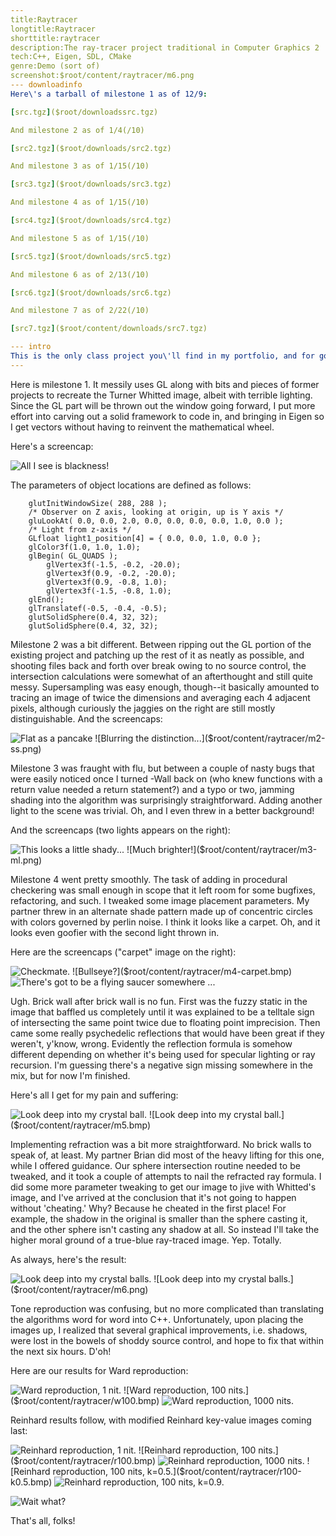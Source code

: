 ```yaml
---
title:Raytracer
longtitle:Raytracer
shorttitle:raytracer
description:The ray-tracer project traditional in Computer Graphics 2
tech:C++, Eigen, SDL, CMake
genre:Demo (sort of)
screenshot:$root/content/raytracer/m6.png
--- downloadinfo
Here\'s a tarball of milestone 1 as of 12/9:

[src.tgz]($root/downloadssrc.tgz)

And milestone 2 as of 1/4(/10)

[src2.tgz]($root/downloads/src2.tgz)

And milestone 3 as of 1/15(/10)

[src3.tgz]($root/downloads/src3.tgz)

And milestone 4 as of 1/15(/10)

[src4.tgz]($root/downloads/src4.tgz)

And milestone 5 as of 1/15(/10)

[src5.tgz]($root/downloads/src5.tgz)

And milestone 6 as of 2/13(/10)

[src6.tgz]($root/downloads/src6.tgz)

And milestone 7 as of 2/22(/10)

[src7.tgz]($root/content/downloads/src7.tgz)

--- intro
This is the only class project you\'ll find in my portfolio, and for good reason: I really like the pretty pictures! While I and a partner developed this, we had to maintain a web page as part of the assignment; since that was already done, I didn\'t even have the excuse of laziness not to show it off. The assignment was broken up into seven milestones, shown below, and you can see the images go from awful to...well, you decide.
---
```


Here is milestone 1. It messily uses GL along with bits and pieces of former projects to recreate the Turner Whitted image, albeit with terrible lighting. Since the GL part will be thrown out the window going forward, I put more effort into carving out a solid framework to code in, and bringing in Eigen so I get vectors without having to reinvent the mathematical wheel.

Here\'s a screencap:

![All I see is blackness!]($root/content/raytracer/m1.png)

The parameters of object locations are defined as follows:

~~~{.c}
    glutInitWindowSize( 288, 288 );
    /* Observer on Z axis, looking at origin, up is Y axis */
    gluLookAt( 0.0, 0.0, 2.0, 0.0, 0.0, 0.0, 0.0, 1.0, 0.0 );
    /* Light from z-axis */
    GLfloat light1_position[4] = { 0.0, 0.0, 1.0, 0.0 };
    glColor3f(1.0, 1.0, 1.0);
    glBegin( GL_QUADS );
        glVertex3f(-1.5, -0.2, -20.0);
        glVertex3f(0.9, -0.2, -20.0);
        glVertex3f(0.9, -0.8, 1.0);
        glVertex3f(-1.5, -0.8, 1.0);
    glEnd();
    glTranslatef(-0.5, -0.4, -0.5);
    glutSolidSphere(0.4, 32, 32);
    glutSolidSphere(0.4, 32, 32);
~~~

Milestone 2 was a bit different. Between ripping out the GL portion of the existing project and patching up the rest of it as neatly as possible, and shooting files back and forth over break owing to no source control, the intersection calculations were somewhat of an afterthought and still quite messy. Supersampling was easy enough, though--it basically amounted to tracing an image of twice the dimensions and averaging each 4 adjacent pixels, although curiously the jaggies on the right are still mostly distinguishable.
And the screencaps:

![Flat as a pancake]($root/content/raytracer/m2.png)
![Blurring the distinction...]($root/content/raytracer/m2-ss.png)

Milestone 3 was fraught with flu, but between a couple of nasty bugs that were easily noticed once I turned -Wall back on (who knew functions with a return value needed a return statement?) and a typo or two, jamming shading into the algorithm was surprisingly straightforward. Adding another light to the scene was trivial. Oh, and I even threw in a better background!

And the screencaps (two lights appears on the right):

![This looks a little shady...]($root/content/raytracer/m3.png)
![Much brighter!]($root/content/raytracer/m3-ml.png)

Milestone 4 went pretty smoothly. The task of adding in procedural checkering was small enough in scope that it left room for some bugfixes, refactoring, and such. I tweaked some image placement parameters. My partner threw in an alternate shade pattern made up of concentric circles with colors governed by perlin noise. I think it looks like a carpet. Oh, and it looks even goofier with the second light thrown in.

Here are the screencaps ("carpet" image on the right):

![Checkmate.]($root/content/raytracer/m4.bmp)
![Bullseye?]($root/content/raytracer/m4-carpet.bmp)
![There's got to be a flying saucer somewhere ...]($root/content/raytracer/m4-supergoofy.bmp)

Ugh. Brick wall after brick wall is no fun. First was the fuzzy static in the image that baffled us completely until it was explained to be a telltale sign of intersecting the same point twice due to floating point imprecision. Then came some really psychedelic reflections that would have been great if they weren\'t, y\'know, wrong. Evidently the reflection formula is somehow different depending on whether it\'s being used for specular lighting or ray recursion. I\'m guessing there\'s a negative sign missing somewhere in the mix, but for now I\'m finished.

Here\'s all I get for my pain and suffering:

![Look deep into my crystal ball.]($root/content/raytracer/m5.bmp)
![Look deep into my crystal ball.]($root/content/raytracer/m5.bmp)

Implementing refraction was a bit more straightforward. No brick walls to speak of, at least. My partner Brian did most of the heavy lifting for this one, while I offered guidance. Our sphere intersection routine needed to be tweaked, and it took a couple of attempts to nail the refracted ray formula. I did some more parameter tweaking to get our image to jive with Whitted's image, and I\'ve arrived at the conclusion that it\'s not going to happen without \'cheating.\' Why? Because he cheated in the first place! For example, the shadow in the original is smaller than the sphere casting it, and the other sphere isn\'t casting any shadow at all. So instead I\'ll take the higher moral ground of a true-blue ray-traced image. Yep. Totally.

As always, here\'s the result:

![Look deep into my crystal balls.]($root/content/raytracer/m6.png)
![Look deep into my crystal balls.]($root/content/raytracer/m6.png)

Tone reproduction was confusing, but no more complicated than translating the algorithms word for word into C++. Unfortunately, upon placing the images up, I realized that several graphical improvements, i.e. shadows, were lost in the bowels of shoddy source control, and hope to fix that within the next six hours. D\'oh!

Here are our results for Ward reproduction: 

![Ward reproduction, 1 nit.]($root/content/raytracer/w1.bmp)
![Ward reproduction, 100 nits.]($root/content/raytracer/w100.bmp)
![Ward reproduction, 1000 nits.]($root/content/raytracer/w1000.bmp)

Reinhard results follow, with modified Reinhard key-value images coming last:

![Reinhard reproduction, 1 nit.]($root/content/raytracer/r1.bmp)
![Reinhard reproduction, 100 nits.]($root/content/raytracer/r100.bmp)
![Reinhard reproduction, 1000 nits.]($root/content/raytracer/r1000.bmp)
![Reinhard reproduction, 100 nits, k=0.5.]($root/content/raytracer/r100-k0.5.bmp)
![Reinhard reproduction, 100 nits, k=0.9.]($root/content/raytracer/r100-k0.9.bmp)

![Wait what?]($root/content/raytracer/wtf.png)

That's all, folks!

